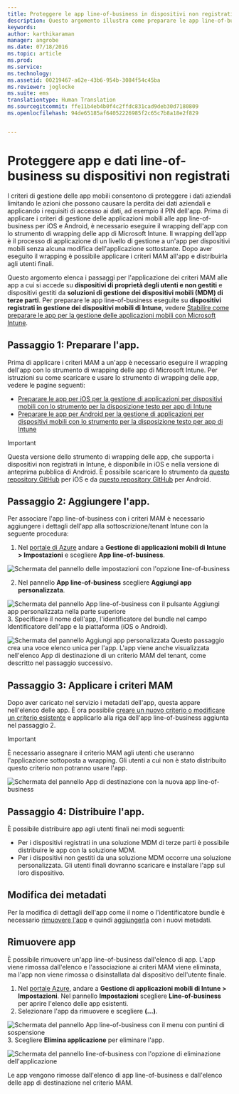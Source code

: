 ```yaml
---
title: Proteggere le app line-of-business in dispositivi non registrati | Microsoft Intune
description: Questo argomento illustra come preparare le app line-of-business in modo da applicare i criteri di gestione di app mobili che consentono di evitare la perdita di dati.
keywords: 
author: karthikaraman
manager: angrobe
ms.date: 07/18/2016
ms.topic: article
ms.prod: 
ms.service: 
ms.technology: 
ms.assetid: 00219467-a62e-43b6-954b-3084f54c45ba
ms.reviewer: joglocke
ms.suite: ems
translationtype: Human Translation
ms.sourcegitcommit: ffe11b4eb4b0f4c2ffdc831cad9deb30d7180809
ms.openlocfilehash: 94de65185af64052226985f2c65c7b8a18e2f829


---
```


# Proteggere app e dati line-of-business su dispositivi non registrati

I criteri di gestione delle app mobili consentono di proteggere i dati aziendali limitando le azioni che possono causare la perdita dei dati aziendali e applicando i requisiti di accesso ai dati, ad esempio il PIN dell'app. Prima di applicare i criteri di gestione delle applicazioni mobili alle app line-of-business per iOS e Android, è necessario eseguire il wrapping dell'app con lo strumento di wrapping delle app di Microsoft Intune.  Il wrapping dell’app è il processo di applicazione di un livello di gestione a un'app per dispositivi mobili senza alcuna modifica dell'applicazione sottostante.  Dopo aver eseguito il wrapping è possibile applicare i criteri MAM all'app e distribuirla agli utenti finali.  

Questo argomento elenca i passaggi per l'applicazione dei criteri MAM alle app a cui si accede su **dispositivi di proprietà degli utenti e non gestiti** e dispositivi gestiti da **soluzioni di gestione dei dispositivi mobili (MDM) di terze parti**.  Per preparare le app line-of-business eseguite su **dispositivi registrati in gestione dei dispositivi mobili di Intune**, vedere [Stabilire come preparare le app per la gestione delle applicazioni mobili con Microsoft Intune](decide-how-to-prepare-apps-for-mobile-application-management-with-microsoft-intune.md).


##  Passaggio 1: Preparare l'app.
Prima di applicare i criteri MAM a un'app è necessario eseguire il wrapping dell'app con lo strumento di wrapping delle app di Microsoft Intune.  Per istruzioni su come scaricare e usare lo strumento di wrapping delle app, vedere le pagine seguenti:

- [Preparare le app per iOS per la gestione di applicazioni per dispositivi mobili con lo strumento per la disposizione testo per app di Intune](prepare-ios-apps-for-mobile-application-management-with-the-microsoft-intune-app-wrapping-tool.md) 
- [Preparare le app per Android per la gestione di applicazioni per dispositivi mobili con lo strumento per la disposizione testo per app di Intune](prepare-android-apps-for-mobile-application-management-with-the-microsoft-intune-app-wrapping-tool)

>[!IMPORTANT]  
>Questa versione dello strumento di wrapping delle app, che supporta i dispositivi non registrati in Intune, è disponibile in iOS e nella versione di anteprima pubblica di Android. È possibile scaricare lo strumento da [questo repository GitHub](https://github.com/msintuneappsdk/intune-app-wrapping-tool-ios) per iOS e da [questo repository GitHub](https://github.com/msintuneappsdk/intune-app-wrapper-android-preview) per Android.

## Passaggio 2: Aggiungere l'app.

Per associare l'app line-of-business con i criteri MAM è necessario aggiungere i dettagli dell'app alla sottoscrizione/tenant Intune con la seguente procedura:

1. Nel [portale di Azure](https://portal.azure.com/) andare a **Gestione di applicazioni mobili di Intune > Impostazioni** e scegliere **App line-of-business**.

  ![Schermata del pannello delle impostazioni con l'opzione line-of-business](../media/mam-azure-portal-lob-on-settings.png)

2. Nel pannello **App line-of-business** scegliere **Aggiungi app personalizzata**.

  ![Schermata del pannello App line-of-business con il pulsante Aggiungi app personalizzata nella parte superiore](../media/mam-azure-portal-add-lob-app-action.png)
3.  Specificare il nome dell'app, l'identificatore del bundle nel campo Identificatore dell'app e la piattaforma (iOS o Android).

  ![Schermata del pannello Aggiungi app personalizzata ](../media/mam-azure-portal-add-app-details.png) Questo passaggio crea una voce elenco unica per l'app.  L'app viene anche visualizzata nell'elenco App di destinazione di un criterio MAM del tenant, come descritto nel passaggio successivo.

## Passaggio 3: Applicare i criteri MAM
Dopo aver caricato nel servizio i metadati dell'app, questa appare nell'elenco delle app.  È ora possibile [creare un nuovo criterio o modificare un criterio esistente](create-and-deploy-mobile-app-management-policies-with-microsoft-intune.md) e applicarlo alla riga dell'app line-of-business aggiunta nel passaggio 2.

>[!IMPORTANT]
>È necessario assegnare il criterio MAM agli utenti che useranno l'applicazione sottoposta a wrapping.  Gli utenti a cui non è stato distribuito questo criterio non potranno usare l'app.


  ![Schermata del pannello App di destinazione con la nuova app line-of-business](../media/mam-azure-portal-lob-on-targeted-app-list.png)
## Passaggio 4: Distribuire l'app.
È possibile distribuire app agli utenti finali nei modi seguenti:
* Per i dispositivi registrati in una soluzione MDM di terze parti è possibile distribuire le app con la soluzione MDM.
* Per i dispositivi non gestiti da una soluzione MDM occorre una soluzione personalizzata. Gli utenti finali dovranno scaricare e installare l'app sul loro dispositivo.

## Modifica dei metadati
Per la modifica di dettagli dell'app come il nome o l'identificatore bundle è necessario [rimuovere l'app](#remove-apps) e quindi [aggiungerla](#step-2-add-the-app) con i nuovi metadati.

##  Rimuovere app
È possibile rimuovere un'app line-of-business dall'elenco di app.  L'app viene rimossa dall'elenco e l'associazione ai criteri MAM viene eliminata, ma l'app non viene rimossa o disinstallata dal dispositivo dell'utente finale.  

1.  Nel [portale Azure](https://portal.azure.com/), andare a **Gestione di applicazioni mobili di Intune > Impostazioni**.  Nel pannello **Impostazioni** scegliere **Line-of-business** per aprire l'elenco delle app esistenti.  
2.  Selezionare l'app da rimuovere e scegliere **(...)**.

  ![Schermata del pannello App line-of-business con il menu con puntini di sospensione](../media/mam-azure-portal-lob-context-menu.png)
3.  Scegliere **Elimina applicazione** per eliminare l'app.

  ![Schermata del pannello line-of-business con l'opzione di eliminazione dell'applicazione](../media/mam-azure-portal-delete-app.png)

  Le app vengono rimosse dall'elenco di app line-of-business e dall'elenco delle app di destinazione nel criterio MAM.



<!--HONumber=Sep16_HO4-->


